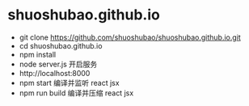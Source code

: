 # shuoshubao.github.io

* git clone https://github.com/shuoshubao/shuoshubao.github.io.git
* cd shuoshubao.github.io
* npm install
* node server.js 开启服务
* http://localhost:8000
* npm start 编译并监听 react jsx
* npm run build 编译并压缩 react jsx
